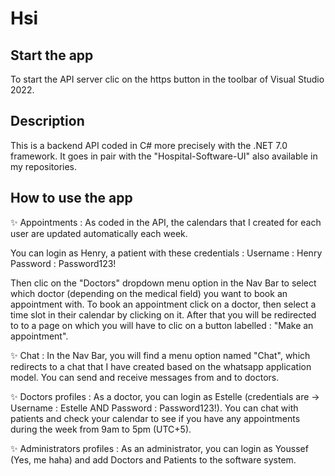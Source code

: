 # Hsi


## Start the app

To start the API server clic on the https button in the toolbar of Visual Studio 2022.


## Description

This is a backend API coded in C# more precisely with the .NET 7.0 framework.
It goes in pair with the "Hospital-Software-UI" also available in my repositories.

## How to use the app

✨ Appointments : As coded in the API, the calendars that I created for each user are updated automatically each week.

You can login as Henry, a patient with these credentials : 
Username : Henry
Password : Password123!

Then clic on the "Doctors" dropdown menu option in the Nav Bar to select which doctor (depending on the medical field) you want to book an appointment with.
To book an appointment click on a doctor, then select a time slot in their calendar by clicking on it. After that you will be redirected to to a page on which 
you will have to clic on a button labelled : "Make an appointment".

✨ Chat : 
In the Nav Bar, you will find a menu option named "Chat", which redirects to a chat that I have created based on the whatsapp application model. You can send
and receive messages from and to doctors.

✨ Doctors profiles : 
As a doctor, you can login as Estelle (credentials are -> Username : Estelle AND Password : Password123!). You can chat with patients and check your calendar 
to see if you have any appointments during the week from 9am to 5pm (UTC+5).

✨ Administrators profiles :
As an administrator, you can login as Youssef (Yes, me haha) and add Doctors and Patients to the software system.

